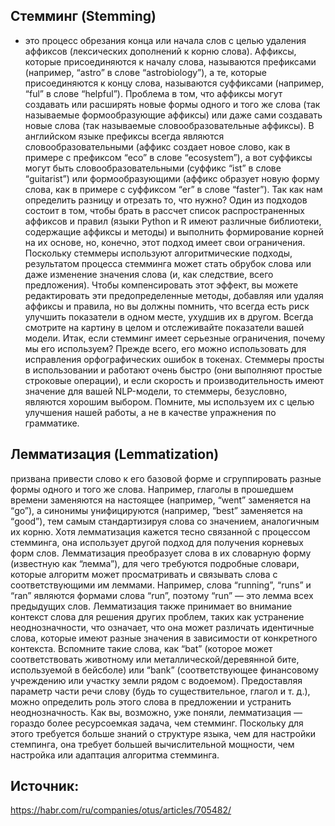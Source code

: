 ## Стемминг (Stemming)
- это процесс обрезания конца или начала слов с целью удаления аффиксов (лексических дополнений к корню слова).
Аффиксы, которые присоединяются к началу слова, называются префиксами (например, “astro” в слове “astrobiology”), а те, которые присоединяются к концу слова, называются суффиксами (например, “ful” в слове “helpful”). 
Проблема в том, что аффиксы могут создавать или расширять новые формы одного и того же слова (так называемые формообразующие аффиксы) или даже сами создавать новые слова (так называемые словообразовательные аффиксы). В английском языке префиксы всегда являются словообразовательными (аффикс создает новое слово, как в примере с префиксом “eco” в слове “ecosystem”), а вот суффиксы могут быть словообразовательными (суффикс “ist” в слове “guitarist”) или формообразующими (аффикс образует новую форму слова, как в примере с суффиксом “er” в слове “faster”).
Так как нам определить разницу и отрезать то, что нужно?
Один из подходов состоит в том, чтобы брать в рассчет список распространенных аффиксов и правил (языки Python и R имеют различные библиотеки, содержащие аффиксы и методы) и выполнить формирование корней на их основе, но, конечно, этот подход имеет свои ограничения. Поскольку стеммеры используют алгоритмические подходы, результатом процесса стемминга может стать обрубок слова или даже изменение значения слова (и, как следствие, всего предложения). Чтобы компенсировать этот эффект, вы можете редактировать эти предопределенные методы, добавляя или удаляя аффиксы и правила, но вы должны помнить, что всегда есть риск улучшить показатели в одном месте, ухудшив их в другом. Всегда смотрите на картину в целом и отслеживайте показатели вашей модели.
Итак, если стемминг имеет серьезные ограничения, почему мы его используем? Прежде всего, его можно использовать для исправления орфографических ошибок в токенах. Стеммеры просты в использовании и работают очень быстро (они выполняют простые строковые операции), и если скорость и производительность имеют значение для вашей NLP-модели, то стеммеры, безусловно, являются хорошим выбором. Помните, мы используем их с целью улучшения нашей работы, а не в качестве упражнения по грамматике.

## Лемматизация (Lemmatization)
призвана привести слово к его базовой форме и сгруппировать разные формы одного и того же слова. Например, глаголы в прошедшем времени заменяются на настоящее (например, “went” заменяется на “go”), а синонимы унифицируются (например, “best” заменяется на “good”), тем самым стандартизируя слова со значением, аналогичным их корню. Хотя лемматизация кажется тесно связанной с процессом стемминга, она использует другой подход для получения корневых форм слов.
Лемматизация преобразует слова в их словарную форму (известную как “лемма”), для чего требуются подробные словари, которые алгоритм может просматривать и связывать слова с соответствующими им леммами.
Например, слова “running”, “runs” и “ran” являются формами слова “run”, поэтому “run” — это лемма всех предыдущих слов.
Лемматизация также принимает во внимание контекст слова для решения других проблем, таких как устранение неоднозначности, что означает, что она может различать идентичные слова, которые имеют разные значения в зависимости от конкретного контекста. Вспомните такие слова, как “bat” (которое может соответствовать животному или металлической/деревянной бите, используемой в бейсболе) или “bank” (соответствующее финансовому учреждению или участку земли рядом с водоемом). Предоставляя параметр части речи слову (будь то существительное, глагол и т. д.), можно определить роль этого слова в предложении и устранить неоднозначность.
Как вы, возможно, уже поняли, лемматизация — гораздо более ресурсоемкая задача, чем стемминг. Поскольку для этого требуется больше знаний о структуре языка, чем для настройки стемпинга, она требует большей вычислительной мощности, чем настройка или адаптация алгоритма стемминга.

## Источник:
https://habr.com/ru/companies/otus/articles/705482/
